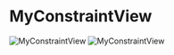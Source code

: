 # MyConstraintView

![MyConstraintView](https://user-images.githubusercontent.com/55836689/96861830-d9fbc700-148e-11eb-9105-6c18c4b03b50.png)
![MyConstraintView](https://user-images.githubusercontent.com/55836689/96861836-dbc58a80-148e-11eb-978f-aa06961191ec.jpeg)

